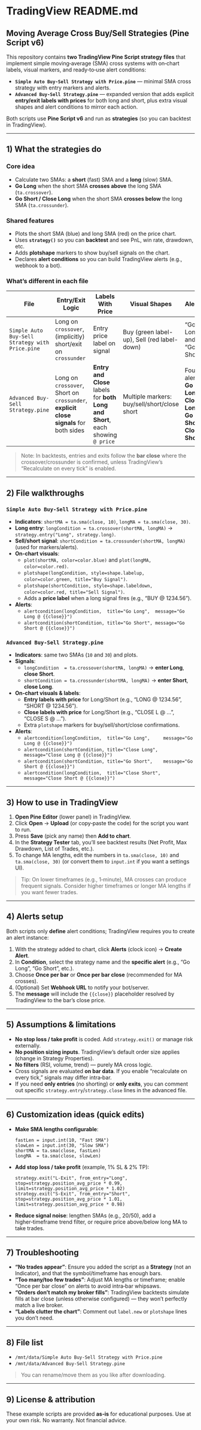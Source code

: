 # TradingView README.md
## Moving Average Cross Buy/Sell Strategies (Pine Script v6)

This repository contains **two TradingView Pine Script strategy files** that implement simple moving‑average (SMA) cross systems with on‑chart labels, visual markers, and ready‑to‑use alert conditions:

- **`Simple Auto Buy-Sell Strategy with Price.pine`** — minimal SMA cross strategy with entry markers and alerts.
- **`Advanced Buy-Sell Strategy.pine`** — expanded version that adds explicit **entry/exit labels with prices** for both long and short, plus extra visual shapes and alert conditions to mirror each action.

Both scripts use **Pine Script v6** and run as **strategies** (so you can backtest in TradingView).

---

## 1) What the strategies do

### Core idea
- Calculate two SMAs: a **short** (fast) SMA and a **long** (slow) SMA.
- **Go Long** when the short SMA **crosses above** the long SMA (`ta.crossover`).
- **Go Short / Close Long** when the short SMA **crosses below** the long SMA (`ta.crossunder`).

### Shared features
- Plots the short SMA (blue) and long SMA (red) on the price chart.
- Uses **`strategy()`** so you can **backtest** and see PnL, win rate, drawdown, etc.
- Adds **plotshape** markers to show buy/sell signals on the chart.
- Declares **alert conditions** so you can build TradingView alerts (e.g., webhook to a bot).

### What’s different in each file

| File | Entry/Exit Logic | Labels With Price | Visual Shapes | Alerts |
|---|---|---|---|---|
| `Simple Auto Buy-Sell Strategy with Price.pine` | Long on `crossover`, (implicitly) short/exit on `crossunder` | Entry price label on signal | Buy (green label-up), Sell (red label-down) | “Go Long” and “Go Short” |
| `Advanced Buy-Sell Strategy.pine` | Long on `crossover`, Short on `crossunder`, **explicit close signals** for both sides | **Entry and Close** labels for **both Long and Short**, each showing `@ price` | Multiple markers: buy/sell/short/close short | Four alerts: **Go Long**, **Close Long**, **Go Short**, **Close Short** |

> Note: In backtests, entries and exits follow the **bar close** where the crossover/crossunder is confirmed, unless TradingView’s “Recalculate on every tick” is enabled.

---

## 2) File walkthroughs

### `Simple Auto Buy-Sell Strategy with Price.pine`
- **Indicators**: `shortMA = ta.sma(close, 10)`, `longMA = ta.sma(close, 30)`.
- **Long entry**: `longCondition = ta.crossover(shortMA, longMA)` → `strategy.entry("Long", strategy.long)`.
- **Sell/short signal**: `shortCondition = ta.crossunder(shortMA, longMA)` (used for markers/alerts).
- **On‑chart visuals**:
  - `plot(shortMA, color=color.blue)` and `plot(longMA, color=color.red)`.
  - `plotshape(longCondition, style=shape.labelup, color=color.green, title="Buy Signal")`.
  - `plotshape(shortCondition, style=shape.labeldown, color=color.red, title="Sell Signal")`.
  - Adds a **price label** when a long signal fires (e.g., “BUY @ 1234.56”).
- **Alerts**:
  - `alertcondition(longCondition,  title="Go Long",  message="Go Long @ {{close}}")`
  - `alertcondition(shortCondition, title="Go Short", message="Go Short @ {{close}}")`

### `Advanced Buy-Sell Strategy.pine`
- **Indicators**: same two SMAs (`10` and `30`) and plots.
- **Signals**:
  - `longCondition  = ta.crossover(shortMA, longMA)` → **enter Long**, **close Short**.
  - `shortCondition = ta.crossunder(shortMA, longMA)` → **enter Short**, **close Long**.
- **On‑chart visuals & labels**:
  - **Entry labels with price** for Long/Short (e.g., “LONG @ 1234.56”, “SHORT @ 1234.56”).  
  - **Close labels with price** for Long/Short (e.g., “CLOSE L @ …”, “CLOSE S @ …”).  
  - Extra `plotshape` markers for buy/sell/short/close confirmations.
- **Alerts**:
  - `alertcondition(longCondition,  title="Go Long",     message="Go Long @ {{close}}")`
  - `alertcondition(shortCondition, title="Close Long",  message="Close Long @ {{close}}")`
  - `alertcondition(shortCondition, title="Go Short",    message="Go Short @ {{close}}")`
  - `alertcondition(longCondition,  title="Close Short", message="Close Short @ {{close}}")`

---

## 3) How to use in TradingView

1. **Open Pine Editor** (lower panel) in TradingView.
2. Click **Open** → **Upload** (or copy‑paste the code) for the script you want to run.
3. Press **Save** (pick any name) then **Add to chart**.
4. In the **Strategy Tester** tab, you’ll see backtest results (Net Profit, Max Drawdown, List of Trades, etc.).
5. To change MA lengths, edit the numbers in `ta.sma(close, 10)` and `ta.sma(close, 30)` (or convert them to `input.int` if you want a settings UI).

> Tip: On lower timeframes (e.g., 1‑minute), MA crosses can produce frequent signals. Consider higher timeframes or longer MA lengths if you want fewer trades.

---

## 4) Alerts setup

Both scripts only **define** alert conditions; TradingView requires you to create an alert instance:

1. With the strategy added to chart, click **Alerts** (clock icon) → **Create Alert**.
2. In **Condition**, select the strategy name and the **specific alert** (e.g., “Go Long”, “Go Short”, etc.).
3. Choose **Once per bar** or **Once per bar close** (recommended for MA crosses).
4. (Optional) Set **Webhook URL** to notify your bot/server.
5. The **message** will include the `{{close}}` placeholder resolved by TradingView to the bar’s close price.

---

## 5) Assumptions & limitations

- **No stop loss / take profit** is coded. Add `strategy.exit()` or manage risk externally.
- **No position sizing inputs**. TradingView’s default order size applies (change in Strategy Properties).
- **No filters** (RSI, volume, trend) — purely MA cross logic.
- Cross signals are evaluated **on bar data**. If you enable “recalculate on every tick,” signals may differ intra‑bar.
- If you need **only entries** (no shorting) or **only exits**, you can comment out specific `strategy.entry`/`strategy.close` lines in the advanced file.

---

## 6) Customization ideas (quick edits)

- **Make SMA lengths configurable**:
  ```pine
  fastLen = input.int(10, "Fast SMA")
  slowLen = input.int(30, "Slow SMA")
  shortMA = ta.sma(close, fastLen)
  longMA  = ta.sma(close, slowLen)
  ```
- **Add stop loss / take profit** (example, 1% SL & 2% TP):
  ```pine
  strategy.exit("L-Exit", from_entry="Long", stop=strategy.position_avg_price * 0.99, limit=strategy.position_avg_price * 1.02)
  strategy.exit("S-Exit", from_entry="Short", stop=strategy.position_avg_price * 1.01, limit=strategy.position_avg_price * 0.98)
  ```
- **Reduce signal noise**: lengthen SMAs (e.g., 20/50), add a higher‑timeframe trend filter, or require price above/below long MA to take trades.

---

## 7) Troubleshooting

- **“No trades appear”**: Ensure you added the script as a **Strategy** (not an Indicator), and that the symbol/timeframe has enough bars.
- **“Too many/too few trades”**: Adjust MA lengths or timeframe; enable “Once per bar close” on alerts to avoid intra‑bar whipsaws.
- **“Orders don’t match my broker fills”**: TradingView backtests simulate fills at bar close (unless otherwise configured) — they won’t perfectly match a live broker.
- **“Labels clutter the chart”**: Comment out `label.new` or `plotshape` lines you don’t need.

---

## 8) File list

- `/mnt/data/Simple Auto Buy-Sell Strategy with Price.pine`
- `/mnt/data/Advanced Buy-Sell Strategy.pine`

> You can rename/move them as you like after downloading.

---

## 9) License & attribution

These example scripts are provided **as‑is** for educational purposes. Use at your own risk. No warranty. Not financial advice.

